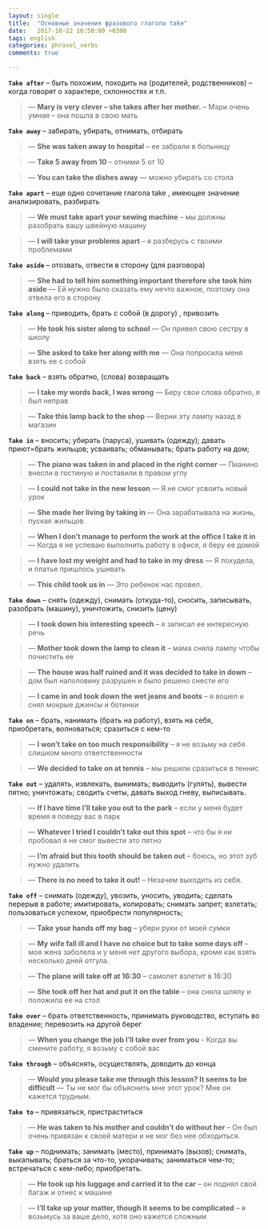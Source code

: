 ```yaml
---
layout: single
title:  "Основные значения фразового глагола take"
date:   2017-10-22 16:50:00 +0300
tags: english
categories: phrasel_verbs
comments: true

---
```

**`Take after`** – быть похожим, походить на (родителей, родственников) – когда говорят о характере, склонностях и т.п. 
>— **Mary is very clever – she takes after her mother.** – Мэри очень умная – она пошла в свою мать

**`Take away`** – забирать, убирать, отнимать, отбирать
>— **She was taken away to hospital** – ее забрали в больницу

>— **Take 5 away from 10** – отними 5 от 10

>— **You can take the dishes away** — можно убирать со стола

**`Take apart`** – еще одно сочетание глагола take , имеющее значение анализировать, разбирать
>— **We must take apart your sewing machine** – мы должны разобрать вашу швейную машину

>— **I will take your problems apart** – я разберусь с твоими проблемами

**`Take aside`** – отозвать, отвести в сторону (для разговора)
>— **She had to tell him something important therefore she took him aside** — Ей нужно было сказать ему нечто важное, поэтому она отвела его в сторону

**`Take along`** – приводить, брать с собой (в дорогу) , привозить
>— **He took his sister along to school** — Он привел свою сестру в школу

>— **She asked to take her along with me** — Она попросила меня взять ее с собой 

**`Take back`** – взять обратно, (слова) возвращать
>— **I take my words back, I was wrong** — Беру свои слова обратно, я был неправ

>— **Take this lamp back to the shop** — Верни эту лампу назад в магазин 

**`Take in`** – вносить; убирать (паруса), ушивать (одежду); давать приют=брать жильцов; усваивать; обманывать; брать работу на дом;
>— **The piano was taken in and placed in the right corner** — Пианино внесли в гостиную и поставили в правом углу 

>— **I could not take in the new lesson** — Я не смог усвоить новый урок 

>— **She made her living by taking in** — Она зарабатывала на жизнь, пуская жильцов

>— **When I don’t manage to perform the work at the office I take it in** — Когда я не успеваю выполнить работу в офисе, я беру ее домой 

>— **I have lost my weight and had to take in my dress** — Я похуделa, и платье пришлось ушивать

>— **This child took us in** — Это ребенок нас провел.

**`Take down`** – снять (одежду), снимать (откуда-то), сносить, записывать, разобрать (машину), уничтожить, снизить (цену)
>— **I took down his interesting speech** – я записал ее интересную речь

>— **Mother took down the lamp to clean it** – мама сняла лампу чтобы почистить ее

>— **The house was half ruined and it was decided to take in down** – дом был наполовину разрушен и было решено снести его

>— **I came in and took down the wet jeans and boots** – я вошел и снял мокрые джинсы и ботинки

**`Take on`** – брать, нанимать (брать на работу), взять на себя, приобретать, волноваться; сразиться с кем-то
>— **I won’t take on too much responsibility** – я не возьму на себя слишком много ответственности

>— **We decided to take on at tennis** – мы решили сразиться в теннис

**`Take out`** – удалять, извлекать, вынимать; выводить (гулять), вывести пятно; уничтожать; сводить счеты, давать выход гневу, выписывать.
>— **If I have time I’ll take you out to the park** – если у меня будет время я поведу вас в парк

>— **Whatever I tried I couldn’t take out this spot** – что бы я ни пробовал я не смог вывести это пятно

>— **I’m afraid but this tooth should be taken out** – боюсь, но этот зуб нужно удалить

>— **There is no need to take it out!** – Незачем выходить из себя.

**`Take off`** – снимать (одежду), увозить, уносить, уводить; сделать перерыв в работе; имитировать, копировать; снимать запрет; взлетать; пользоваться успехом, приобрести популярность;
>— **Take your hands off my bag** – убери руки от моей сумки

>— **My wife fall ill and I have no choice but to take some days off** – моя жена заболела и у меня нет другого выбора, кроме как взять несколько дней отгула.

>— **The plane will take off at 16:30** – самолет взлетит в 16:30

>— **She took off her hat and put it on the table** – она сняла шляпу и положила ее на стол

**`Take over`** – брать ответственность, принимать руководство, вступать во владение; перевозить на другой берег
>— **When you change the job I’ll take over from you** - Когда вы смените работу, я возьму с собой вас

**`Take through`** – объяснять, осуществлять, доводить до конца
>— **Would you please take me through this lesson? It seems to be difficult** — Ты не мог бы объяснить мне этот урок? Мне он кажется трудным.

**`Take to`** – привязаться, пристраститься
>— **He was taken to his mother and couldn’t do without her** – Он был очень привязан к своей матери и не мог без нее обходиться.

**`Take up`** – поднимать; занимать (место), принимать (вызов); снимать, выкапывать; браться за что-то, укорачивать; заниматься чем-то; встречаться с кем-либо; приобретать.
>— **He took up his luggage and carried it to the car** – он поднял свой багаж и отнес к машине

>— **I’ll take up your matter, though it seems to be complicated** – я возьмусь за ваше дело, хотя оно кажется сложным
